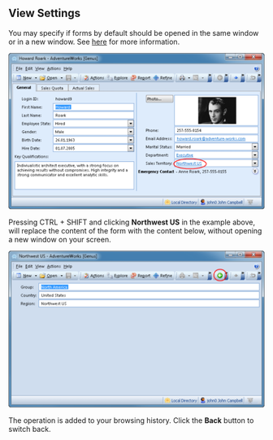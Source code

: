 ## View Settings

You may specify if forms by default should be opened in the same window or in a new window. See [here](../../working-in-tables/advanced/view-settings.md "Other Settings") for more information.

![ID30DDB5AC2FA44255.ID36A1980DBD1548F7.png](media/ID30DDB5AC2FA44255.ID36A1980DBD1548F7.png)

Pressing CTRL + SHIFT and clicking **Northwest US** in the example above, will replace the content of the form with the content below, without opening a new window on your screen.

![ID30DDB5AC2FA44255.ID0D1EAE849A804175.png](media/ID30DDB5AC2FA44255.ID0D1EAE849A804175.png)

The operation is added to your browsing history. Click the **Back** button to switch back.